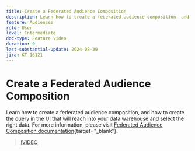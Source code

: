 ```yaml
---
title: Create a Federated Audience Composition
description: Learn how to create a federated audience composition, and how to create the query in the UI that will reach into your data warehouse and select the right data.
feature: Audiences
role: User
level: Intermediate
doc-type: Feature Video
duration: 0
last-substantial-update: 2024-08-30
jira: KT-16121
---
```


# Create a Federated Audience Composition

Learn how to create a federated audience composition, and how to create the query in the UI that will reach into your data warehouse and select the right data. For more information, please visit [Federated Audience Composition documentation](https://experienceleague.adobe.com/en/docs/federated-audience-composition/using/home){target="_blank"}.

>[!VIDEO](https://video.tv.adobe.com/v/3433247/?learn=on)
